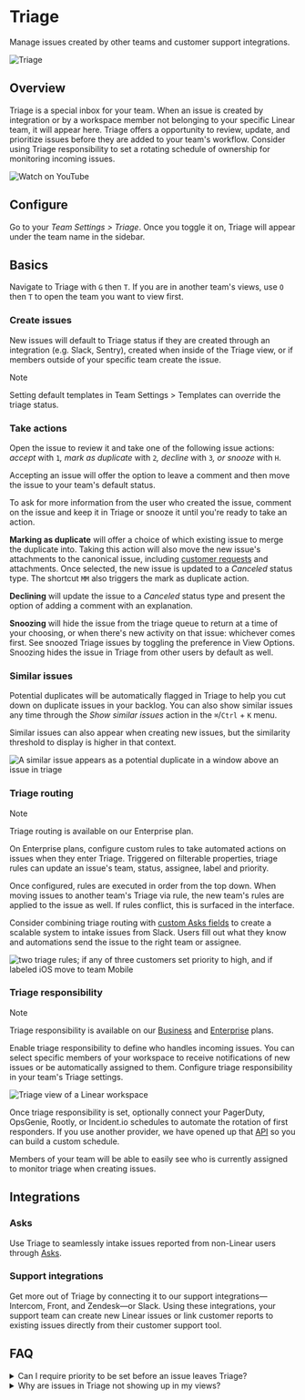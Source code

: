 # Triage

Manage issues created by other teams and customer support integrations.

![Triage](https://webassets.linear.app/images/ornj730p/production/30183e73c9ef009bb8cb14adbe97d9f34a5b9a69-2352x1632.png?q=95&auto=format&dpr=2)

## Overview

Triage is a special inbox for your team. When an issue is created by integration or by a workspace member not belonging to your specific Linear team, it will appear here. Triage offers a opportunity to review, update, and prioritize issues before they are added to your team's workflow. Consider using Triage responsibility to set a rotating schedule of ownership for monitoring incoming issues.

![Watch on YouTube](https://www.youtube.com/watch?v=PvHL2QZ3GFM)

## Configure

Go to your _Team Settings > Triage_. Once you toggle it on, Triage will appear under the team name in the sidebar.

## Basics

Navigate to Triage with `G` then `T`. If you are in another team's views, use `O` then `T` to open the team you want to view first.

### Create issues

New issues will default to Triage status if they are created through an integration (e.g. Slack, Sentry), created when inside of the Triage view, or if members outside of your specific team create the issue.

> [!NOTE]
> Setting default templates in Team Settings > Templates can override the triage status.

### Take actions

Open the issue to review it and take one of the following issue actions: _accept_ with `1`_, mark as duplicate_ with `2`_, decline_ with `3`_, or snooze_ with `H`.

Accepting an issue will offer the option to leave a comment and then move the issue to your team's default status.

To ask for more information from the user who created the issue, comment on the issue and keep it in Triage or snooze it until you're ready to take an action.

**Marking as duplicate** will offer a choice of which existing issue to merge the duplicate into. Taking this action will also move the new issue's attachments to the canonical issue, including [customer requests](https://linear.app/docs/customer-requests) and attachments. Once selected, the new issue is updated to a _Canceled_ status type. The shortcut `MM` also triggers the mark as duplicate action.

**Declining** will update the issue to a _Canceled_ status type and present the option of adding a comment with an explanation.

**Snoozing** will hide the issue from the triage queue to return at a time of your choosing, or when there's new activity on that issue: whichever comes first. See snoozed Triage issues by toggling the preference in View Options. Snoozing hides the issue in Triage from other users by default as well.

### Similar issues

Potential duplicates will be automatically flagged in Triage to help you cut down on duplicate issues in your backlog. You can also show similar issues any time through the _Show similar issues_ action in the `⌘`/`Ctrl` + `K` menu.

Similar issues can also appear when creating new issues, but the similarity threshold to display is higher in that context.

![A similar issue appears as a potential duplicate in a window above an issue in triage](https://webassets.linear.app/images/ornj730p/production/e243b1d133493ba05bfb77e6db9b5e4825c0913d-1368x774.png?q=95&auto=format&dpr=2)

### Triage routing

> [!NOTE]
> Triage routing is available on our Enterprise plan.

On Enterprise plans, configure custom rules to take automated actions on issues when they enter Triage. Triggered on filterable properties, triage rules can update an issue's team, status, assignee, label and priority. 

Once configured, rules are executed in order from the top down. When moving issues to another team's Triage via rule, the new team's rules are applied to the issue as well. If rules conflict, this is surfaced in the interface.

Consider combining triage routing with [custom Asks fields](https://linear.app/docs/linear-asks#creating-additional-fields) to create a scalable system to intake issues from Slack. Users fill out what they know and automations send the issue to the right team or assignee.

![two triage rules; if any of three customers set priority to high, and if labeled iOS move to team Mobile](https://webassets.linear.app/images/ornj730p/production/f41716bdc477cee4fadc5fabeff3bf47c09f27bc-1832x934.png?q=95&auto=format&dpr=2)

### Triage responsibility

> [!NOTE]
> Triage responsibility is available on our [Business](https://linear.app/pricing) and [Enterprise](https://linear.app/pricing) plans.

Enable triage responsibility to define who handles incoming issues. You can select specific members of your workspace to receive notifications of new issues or be automatically assigned to them. Configure triage responsibility in your team's Triage settings.

![Triage view of a Linear workspace](https://webassets.linear.app/images/ornj730p/production/c40aa85cbcf9b1ae058bd94c2fb3dd7d2017270a-1784x515.png?q=95&auto=format&dpr=2)

Once triage responsibility is set, optionally connect your PagerDuty, OpsGenie, Rootly, or Incident.io schedules to automate the rotation of first responders. If you use another provider, we have opened up that [API](https://studio.apollographql.com/public/Linear-API/variant/current/schema/reference/objects/Mutation?query=timeScheduleUpsertExternal#timeScheduleUpsertExternal) so you can build a custom schedule.

Members of your team will be able to easily see who is currently assigned to monitor triage when creating issues.

## Integrations

### Asks

Use Triage to seamlessly intake issues reported from non-Linear users through [Asks](https://linear.app/docs/linear-asks).

### Support integrations

Get more out of Triage by connecting it to our support integrations—Intercom, Front, and Zendesk—or Slack. Using these integrations, your support team can create new Linear issues or link customer reports to existing issues directly from their customer support tool.

## FAQ

<details>
<summary>Can I require priority to be set before an issue leaves Triage?</summary>
Yes. Configure this behavior under Team Settings > Triage.
</details>

<details>
<summary>Why are issues in Triage not showing up in my views?</summary>
By default, we exclude triage issues from all views since triage is considered to be outside the normal workflow. To include them in a custom view, you need to explicitly include them by adding a status filter where "Triage" is included.
</details>